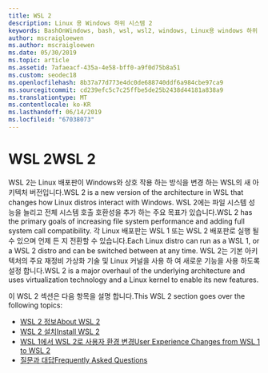 ```yaml
---
title: WSL 2
description: Linux 용 Windows 하위 시스템 2
keywords: BashOnWindows, bash, wsl, wsl2, windows, Linux용 windows 하위 시스템, windowssubsystem, ubuntu, debian, suse, windows 10, 설치
author: mscraigloewen
ms.author: mscraigloewen
ms.date: 05/30/2019
ms.topic: article
ms.assetid: 7afaeacf-435a-4e58-bff0-a9f0d75b8a51
ms.custom: seodec18
ms.openlocfilehash: 8b37a77d773e4dc0de688740ddf6a984cbe97ca9
ms.sourcegitcommit: cd239efc5c7c25ffbe5de25b2438d44181a838a9
ms.translationtype: MT
ms.contentlocale: ko-KR
ms.lasthandoff: 06/14/2019
ms.locfileid: "67038073"
---
```

# <a name="wsl-2"></a><span data-ttu-id="faf31-104">WSL 2</span><span class="sxs-lookup"><span data-stu-id="faf31-104">WSL 2</span></span>

<span data-ttu-id="faf31-105">WSL 2는 Linux 배포판이 Windows와 상호 작용 하는 방식을 변경 하는 WSL의 새 아키텍처 버전입니다.</span><span class="sxs-lookup"><span data-stu-id="faf31-105">WSL 2 is a new version of the architecture in WSL that changes how Linux distros interact with Windows.</span></span> <span data-ttu-id="faf31-106">WSL 2에는 파일 시스템 성능을 늘리고 전체 시스템 호출 호환성을 추가 하는 주요 목표가 있습니다.</span><span class="sxs-lookup"><span data-stu-id="faf31-106">WSL 2 has the primary goals of increasing file system performance and adding full system call compatibility.</span></span> <span data-ttu-id="faf31-107">각 Linux 배포판는 WSL 1 또는 WSL 2 배포판로 실행 될 수 있으며 언제 든 지 전환할 수 있습니다.</span><span class="sxs-lookup"><span data-stu-id="faf31-107">Each Linux distro can run as a WSL 1, or a WSL 2 distro and can be switched between at any time.</span></span> <span data-ttu-id="faf31-108">WSL 2는 기본 아키텍처의 주요 재정비 가상화 기술 및 Linux 커널을 사용 하 여 새로운 기능을 사용 하도록 설정 합니다.</span><span class="sxs-lookup"><span data-stu-id="faf31-108">WSL 2 is a major overhaul of the underlying architecture and uses virtualization technology and a Linux kernel to enable its new features.</span></span>

<span data-ttu-id="faf31-109">이 WSL 2 섹션은 다음 항목을 설명 합니다.</span><span class="sxs-lookup"><span data-stu-id="faf31-109">This WSL 2 section goes over the following topics:</span></span>

* [<span data-ttu-id="faf31-110">WSL 2 정보</span><span class="sxs-lookup"><span data-stu-id="faf31-110">About WSL 2</span></span>](./wsl2-about.md)
* [<span data-ttu-id="faf31-111">WSL 2 설치</span><span class="sxs-lookup"><span data-stu-id="faf31-111">Install WSL 2</span></span>](./wsl2-install.md)
* [<span data-ttu-id="faf31-112">WSL 1에서 WSL 2로 사용자 환경 변경</span><span class="sxs-lookup"><span data-stu-id="faf31-112">User Experience Changes from WSL 1 to WSL 2</span></span>](./wsl2-ux-changes.md)
* [<span data-ttu-id="faf31-113">질문과 대답</span><span class="sxs-lookup"><span data-stu-id="faf31-113">Frequently Asked Questions</span></span>](./wsl2-faq.md)